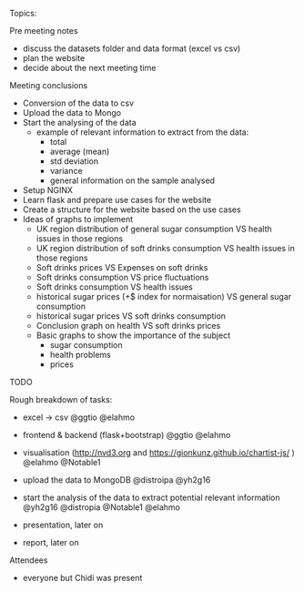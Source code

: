 Topics:

Pre meeting notes

- discuss the datasets folder and data format (excel vs csv)
- plan the website
- decide about the next meeting time


Meeting conclusions

- Conversion of the data to csv 
- Upload the data to Mongo
- Start the analysing of the data
  - example of relevant information to extract from the data:
    - total 
    - average (mean)
    - std deviation
    - variance
    - general information on the sample analysed
- Setup NGINX
- Learn flask and prepare use cases for the website
- Create a structure for the website based on the use cases
- Ideas of graphs to implement
  - UK region distribution of general sugar consumption VS health issues in those regions
  - UK region distribution of soft drinks consumption VS health issues in those regions
  - Soft drinks prices VS Expenses on soft drinks
  - Soft drinks consumption VS price fluctuations
  - Soft drinks consumption VS health issues
  - historical sugar prices (+$ index for normaisation) VS general sugar consumption
  - historical sugar prices VS soft drinks consumption
  - Conclusion graph on health VS soft drinks prices
  - Basic graphs to show the importance of the subject
    - sugar consumption
    - health problems
    - prices

TODO

Rough breakdown of tasks:
- excel -> csv @ggtio @elahmo
- frontend & backend (flask+bootstrap) @ggtio @elahmo
- visualisation (http://nvd3.org and https://gionkunz.github.io/chartist-js/ ) @elahmo @Notable1
- upload the data to MongoDB @distroipa @yh2g16
- start the analysis of the data to extract potential relevant information @yh2g16 @distropia @Notable1 @elahmo

- presentation, later on
- report, later on


Attendees

- everyone but Chidi was present
